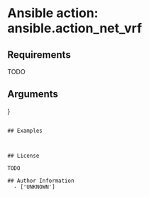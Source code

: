 # Ansible action: ansible.action_net_vrf





## Requirements

TODO

## Arguments

}
```

## Examples



## License

TODO

## Author Information
  - ['UNKNOWN']
